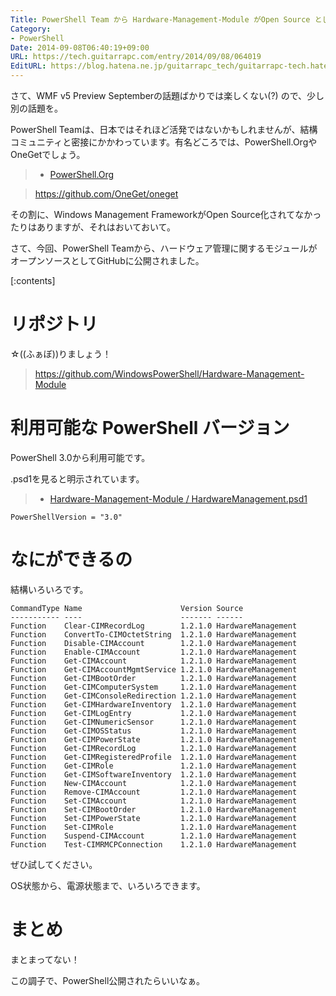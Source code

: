 ```yaml
---
Title: PowerShell Team から Hardware-Management-Module がOpen Source として公開されました
Category:
- PowerShell
Date: 2014-09-08T06:40:19+09:00
URL: https://tech.guitarrapc.com/entry/2014/09/08/064019
EditURL: https://blog.hatena.ne.jp/guitarrapc_tech/guitarrapc-tech.hatenablog.com/atom/entry/12921228815732284042
---
```


さて、WMF v5 Preview Septemberの話題ばかりでは楽しくない(?) ので、少し別の話題を。

PowerShell Teamは、日本ではそれほど活発ではないかもしれませんが、結構コミュニティと密接にかかわっています。有名どころでは、PowerShell.OrgやOneGetでしょう。

> - [PowerShell.Org](http://powershell.org/wp/)


> https://github.com/OneGet/oneget


その割に、Windows Management FrameworkがOpen Source化されてなかったりはありますが、それはおいておいて。

さて、今回、PowerShell Teamから、ハードウェア管理に関するモジュールがオープンソースとしてGitHubに公開されました。


[:contents]

# リポジトリ

☆((ふぁぼ))りましょう！

> https://github.com/WindowsPowerShell/Hardware-Management-Module


# 利用可能な PowerShell バージョン

PowerShell 3.0から利用可能です。

.psd1を見ると明示されています。

> - [Hardware-Management-Module / HardwareManagement.psd1](https://github.com/WindowsPowerShell/Hardware-Management-Module/blob/master/HardwareManagement.psd1#L21)

```
PowerShellVersion = "3.0"
```

# なにができるの

結構いろいろです。

```
CommandType Name                      Version Source
----------- ----                      ------- ------
Function    Clear-CIMRecordLog        1.2.1.0 HardwareManagement
Function    ConvertTo-CIMOctetString  1.2.1.0 HardwareManagement
Function    Disable-CIMAccount        1.2.1.0 HardwareManagement
Function    Enable-CIMAccount         1.2.1.0 HardwareManagement
Function    Get-CIMAccount            1.2.1.0 HardwareManagement
Function    Get-CIMAccountMgmtService 1.2.1.0 HardwareManagement
Function    Get-CIMBootOrder          1.2.1.0 HardwareManagement
Function    Get-CIMComputerSystem     1.2.1.0 HardwareManagement
Function    Get-CIMConsoleRedirection 1.2.1.0 HardwareManagement
Function    Get-CIMHardwareInventory  1.2.1.0 HardwareManagement
Function    Get-CIMLogEntry           1.2.1.0 HardwareManagement
Function    Get-CIMNumericSensor      1.2.1.0 HardwareManagement
Function    Get-CIMOSStatus           1.2.1.0 HardwareManagement
Function    Get-CIMPowerState         1.2.1.0 HardwareManagement
Function    Get-CIMRecordLog          1.2.1.0 HardwareManagement
Function    Get-CIMRegisteredProfile  1.2.1.0 HardwareManagement
Function    Get-CIMRole               1.2.1.0 HardwareManagement
Function    Get-CIMSoftwareInventory  1.2.1.0 HardwareManagement
Function    New-CIMAccount            1.2.1.0 HardwareManagement
Function    Remove-CIMAccount         1.2.1.0 HardwareManagement
Function    Set-CIMAccount            1.2.1.0 HardwareManagement
Function    Set-CIMBootOrder          1.2.1.0 HardwareManagement
Function    Set-CIMPowerState         1.2.1.0 HardwareManagement
Function    Set-CIMRole               1.2.1.0 HardwareManagement
Function    Suspend-CIMAccount        1.2.1.0 HardwareManagement
Function    Test-CIMRMCPConnection    1.2.1.0 HardwareManagement
```

ぜひ試してください。

OS状態から、電源状態まで、いろいろできます。

# まとめ

まとまってない！

この調子で、PowerShell公開されたらいいなぁ。
